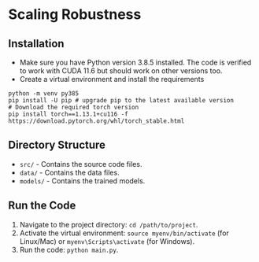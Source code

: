 # Scaling Robustness

## Installation

- Make sure you have Python version 3.8.5 installed. The code is verified to work with CUDA 11.6 but should work on other versions too.
- Create a virtual environment and install the requirements
```
python -m venv py385
pip install -U pip # upgrade pip to the latest available version
# Download the required torch version
pip install torch==1.13.1+cu116 -f https://download.pytorch.org/whl/torch_stable.html
```

## Directory Structure

- `src/` - Contains the source code files.
- `data/` - Contains the data files.
- `models/` - Contains the trained models.

## Run the Code

1. Navigate to the project directory: `cd /path/to/project`.
2. Activate the virtual environment: `source myenv/bin/activate` (for Linux/Mac) or `myenv\Scripts\activate` (for Windows).
3. Run the code: `python main.py`.
